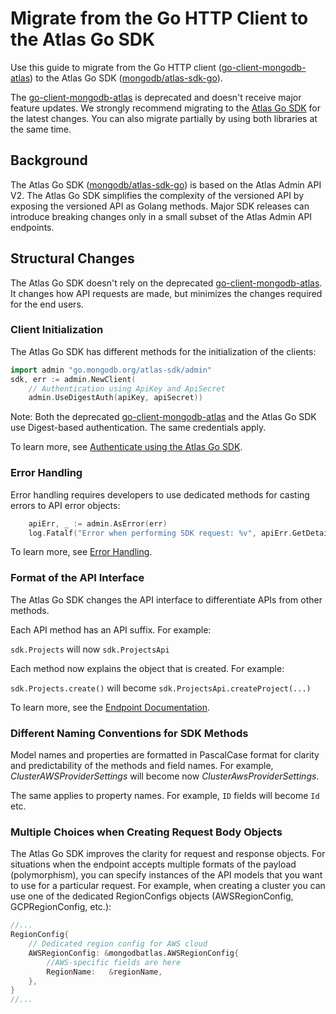 # Migrate from the Go HTTP Client to the Atlas Go SDK

Use this guide to migrate from the Go HTTP client ([go-client-mongodb-atlas](https://github.com/mongodb/go-client-mongodb-atlas)) to the Atlas Go SDK ([mongodb/atlas-sdk-go](https://github.com/mongodb/atlas-sdk-go)).

The [go-client-mongodb-atlas](https://github.com/mongodb/go-client-mongodb-atlas) is deprecated and doesn't receive major feature updates. We strongly recommend migrating to the [Atlas Go SDK](https://github.com/mongodb/atlas-sdk-go) for the latest changes. You can also migrate partially by using both libraries at the same time. 

## Background

The Atlas Go SDK ([mongodb/atlas-sdk-go](https://github.com/mongodb/atlas-sdk-go)) is based on the Atlas Admin API V2. 
The Atlas Go SDK simplifies the complexity of the versioned API by exposing the versioned API as Golang methods. Major SDK releases can introduce breaking changes only in a small subset of the Atlas Admin API endpoints.

## Structural Changes

The Atlas Go SDK doesn't rely on the deprecated [go-client-mongodb-atlas](https://github.com/mongodb/go-client-mongodb-atlas). It changes how API requests are made, but minimizes the changes required for the end users.

### Client Initialization

The Atlas Go SDK has different methods for the initialization of the clients:

```go
import admin "go.mongodb.org/atlas-sdk/admin" 
sdk, err := admin.NewClient(
    // Authentication using ApiKey and ApiSecret
    admin.UseDigestAuth(apiKey, apiSecret))
```

Note: Both the deprecated [go-client-mongodb-atlas](https://github.com/mongodb/go-client-mongodb-atlas) and the Atlas Go SDK use Digest-based authentication. The same credentials apply. 

To learn more, see [Authenticate using the Atlas Go SDK](https://github.com/mongodb/atlas-sdk-go#authentication).

### Error Handling 

Error handling requires developers to use dedicated methods for casting errors to API error objects:

```go
    apiErr, _ := admin.AsError(err)
    log.Fatalf("Error when performing SDK request: %v", apiErr.GetDetail())
```
To learn more, see [Error Handling](https://github.com/mongodb/atlas-sdk-go#error-handling).

### Format of the API Interface

The Atlas Go SDK changes the API interface to differentiate APIs from other methods.  

Each API method has an API suffix. For example:

`sdk.Projects` will now `sdk.ProjectsApi`

Each method now explains the object that is created. For example:

`sdk.Projects.create()` will become `sdk.ProjectsApi.createProject(...)`

To learn more, see the [Endpoint Documentation](https://github.com/mongodb/go-client-mongodb-atlas/tree/main/mongodbatlasv2#documentation-for-api-endpoints).

### Different Naming Conventions for SDK Methods

Model names and properties are formatted in PascalCase format for clarity and predictability of the methods and field names. 
For example, _ClusterAWSProviderSettings_ will become now _ClusterAwsProviderSettings_.  

The same applies to property names. For example, `ID` fields will become `Id` etc. 

### Multiple Choices when Creating Request Body Objects

The Atlas Go SDK improves the clarity for request and response objects. For situations when the endpoint accepts multiple formats of the payload (polymorphism), you can specify instances of the API models that you want to use for a particular request. For example, when creating a cluster you can use one of the dedicated RegionConfigs objects (AWSRegionConfig, GCPRegionConfig, etc.): 


```go
//...
RegionConfig{
 	// Dedicated region config for AWS cloud
    AWSRegionConfig: &mongodbatlas.AWSRegionConfig{
        //AWS-specific fields are here
        RegionName:   &regionName, 
    },
}
//...
```

